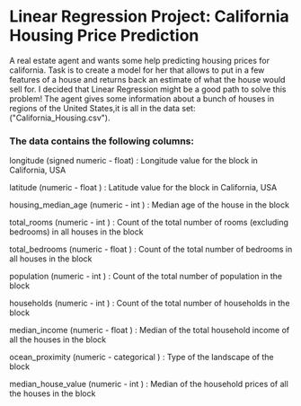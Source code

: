 <h1><b>Linear Regression Project: California Housing Price Prediction</b></h1>
A real estate agent and wants some help predicting housing prices for california. Task is to create a model for her that allows to put in a few features of a house and returns back an estimate of what the house would sell for. I decided that Linear Regression might be a good path to solve this problem! The agent gives some information about a bunch of houses in regions of the United States,it is all in the data set: ("California_Housing.csv").

<h3><b>The data contains the following columns:</b></h3>
longitude (signed numeric - float) : Longitude value for the block in California, USA

latitude (numeric - float ) : Latitude value for the block in California, USA

housing_median_age (numeric - int ) : Median age of the house in the block

total_rooms (numeric - int ) : Count of the total number of rooms (excluding bedrooms) in all houses in the block

total_bedrooms (numeric - float ) : Count of the total number of bedrooms in all houses in the block

population (numeric - int ) : Count of the total number of population in the block

households (numeric - int ) : Count of the total number of households in the block

median_income (numeric - float ) : Median of the total household income of all the houses in the block

ocean_proximity (numeric - categorical ) : Type of the landscape of the block

median_house_value (numeric - int ) : Median of the household prices of all the houses in the block
